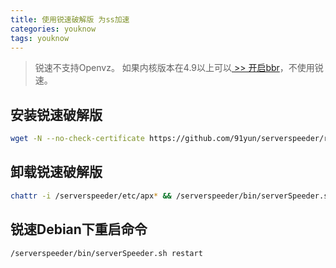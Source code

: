 ```yaml
---
title: 使用锐速破解版 为ss加速
categories: youknow
tags: youknow
---
```


> 锐速不支持Openvz。
> 如果内核版本在4.9以上可以[ >> 开启bbr](https://heimo-he.github.io/youknow/2018/03/30/open-tcp-bbr/)，不使用锐速。

<!-- more -->

## 安装锐速破解版

```bash
wget -N --no-check-certificate https://github.com/91yun/serverspeeder/raw/master/serverspeeder.sh && bash serverspeeder.sh
```

## 卸载锐速破解版

```bash
chattr -i /serverspeeder/etc/apx* && /serverspeeder/bin/serverSpeeder.sh uninstall -f
```

## 锐速Debian下重启命令

```bash
/serverspeeder/bin/serverSpeeder.sh restart
```